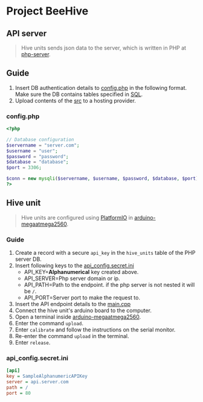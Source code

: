 # Project BeeHive

## API server

> Hive units sends json data to the server, which is written in PHP at [php-server](php-server).

## Guide

1. Insert DB authentication details to [config.php](php-server/src/config.php) in the following format.
   Make sure the DB contains tables specified in [SQL](php-server/SQL).
2. Upload contents of the [src](php-server/src) to a hosting provider.

### config.php

```php
<?php

// Database configuration
$servername = "server.com";
$username = "user";
$password = "password";
$database = "database";
$port = 3306;

$conn = new mysqli($servername, $username, $password, $database, $port);
?>
```

## Hive unit

> Hive units are configured using [PlatformIO](https://platformio.org/)
> in [arduino-megaatmega2560](arduino-megaatmega2560).

### Guide

1. Create a record with a secure `api_key` in the `hive_units` table of the PHP server DB.
2. Insert following keys to the [api_config.secret.ini](arduino-megaatmega2560/api_config.secret.ini)
    - API_KEY=**Alphanumerical** key created above.
    - API_SERVER=Php server domain or ip.
    - API_PATH=Path to the endpoint. if the php server is not nested it will be `/`.
    - API_PORT=Server port to make the request to.
3. Insert the API endpoint details to the [main.cpp](arduino-megaatmega2560/src/main.cpp)
4. Connect the hive unit's arduino board to the computer.
5. Open a terminal inside [arduino-megaatmega2560](arduino-megaatmega2560).
6. Enter the command `upload`.
7. Enter `calibrate` and follow the instructions on the serial monitor.
8. Re-enter the command `upload` in the terminal.
9. Enter `release`.

### api_config.secret.ini

```ini
[api]
key = SampleAlphanumericAPIKey
server = api.server.com
path = /
port = 80

```
